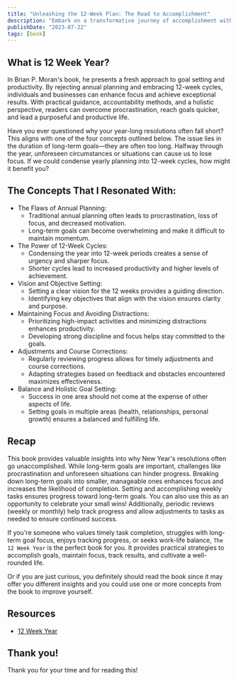 ```yaml
---
title: "Unleashing the 12-Week Plan: The Road to Accomplishment"
description: "Embark on a transformative journey of accomplishment with the powerful 12-Week Plan. Unleash your potential and achieve your goals like never before."
publishDate: "2023-07-22"
tags: [book]
---
```


## What is 12 Week Year?

In Brian P. Moran's book, he presents a fresh approach to goal setting and productivity. By rejecting annual planning and embracing 12-week cycles, individuals and businesses can enhance focus and achieve exceptional results. With practical guidance, accountability methods, and a holistic perspective, readers can overcome procrastination, reach goals quicker, and lead a purposeful and productive life.

Have you ever questioned why your year-long resolutions often fall short? This aligns with one of the four concepts outlined below. The issue lies in the duration of long-term goals—they are often too long. Halfway through the year, unforeseen circumstances or situations can cause us to lose focus. If we could condense yearly planning into 12-week cycles, how might it benefit you?

## The Concepts That I Resonated With:

- The Flaws of Annual Planning:
    - Traditional annual planning often leads to procrastination, loss of focus, and decreased motivation.
    - Long-term goals can become overwhelming and make it difficult to maintain momentum.
- The Power of 12-Week Cycles:
    - Condensing the year into 12-week periods creates a sense of urgency and sharper focus.
    - Shorter cycles lead to increased productivity and higher levels of achievement.
- Vision and Objective Setting:
    - Setting a clear vision for the 12 weeks provides a guiding direction.
    - Identifying key objectives that align with the vision ensures clarity and purpose.
- Maintaining Focus and Avoiding Distractions:
    - Prioritizing high-impact activities and minimizing distractions enhances productivity.
    - Developing strong discipline and focus helps stay committed to the goals.
- Adjustments and Course Corrections:
    - Regularly reviewing progress allows for timely adjustments and course corrections.
    - Adapting strategies based on feedback and obstacles encountered maximizes effectiveness.
- Balance and Holistic Goal Setting:
    - Success in one area should not come at the expense of other aspects of life.
    - Setting goals in multiple areas (health, relationships, personal growth) ensures a balanced and fulfilling life.

## Recap

This book provides valuable insights into why New Year's resolutions often go unaccomplished. While long-term goals are important, challenges like procrastination and unforeseen situations can hinder progress. Breaking down long-term goals into smaller, manageable ones enhances focus and increases the likelihood of completion. Setting and accomplishing weekly tasks ensures progress toward long-term goals. You can also use this as an opportunity to celebrate your small wins! Additionally, periodic reviews (weekly or monthly) help track progress and allow adjustments to tasks as needed to ensure continued success.

If you're someone who values timely task completion, struggles with long-term goal focus, enjoys tracking progress, or seeks work-life balance, `The 12 Week Year` is the perfect book for you. It provides practical strategies to accomplish goals, maintain focus, track results, and cultivate a well-rounded life. 

Or if you are just curious, you definitely should read the book since it may offer you different insights and you could use one or more concepts from the book to improve yourself.

## Resources

- [12 Week Year](https://12weekyear.com/)

## Thank you!

Thank you for your time and for reading this!